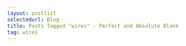 ```yaml
---
layout: postlist
selectedurl: Blog
title: Posts Tagged "wires" - Perfect and Absolute Blank
tag: wires
---
```

